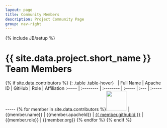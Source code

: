 ```yaml
---
layout: page
title: Community Members
description: Project Community Page
group: nav-right
---
```

<!--
{% comment %}
Licensed to the Apache Software Foundation (ASF) under one or more
contributor license agreements.  See the NOTICE file distributed with
this work for additional information regarding copyright ownership.
The ASF licenses this file to you under the Apache License, Version 2.0
(the "License"); you may not use this file except in compliance with
the License.  You may obtain a copy of the License at

http://www.apache.org/licenses/LICENSE-2.0

Unless required by applicable law or agreed to in writing, software
distributed under the License is distributed on an "AS IS" BASIS,
WITHOUT WARRANTIES OR CONDITIONS OF ANY KIND, either express or implied.
See the License for the specific language governing permissions and
limitations under the License.
{% endcomment %}
-->

{% include JB/setup %}

# {{ site.data.project.short_name }} Team Members

{% if site.data.contributors %}
{: .table .table-hover}
&nbsp; | Full Name | Apache ID | GitHub | Role | Affiliation
:----- | :-------- | :-------- | :----- | :--- | :----------
{% for member in site.data.contributors %}<a href="http://github.com/{{ member.githubId }}"><img width="64" src="{% unless c.avatar %}http://github.com/{{ member.githubId }}.png{% else %}{{ member.avatar }}{% endunless %}"></a> | {{member.name}} | {{member.apacheId}} | <a href="http://github.com/{{ member.githubId }}">{{ member.githubId }}</a> | {{member.role}} | {{member.org}}
{% endfor %}
{% endif %}

